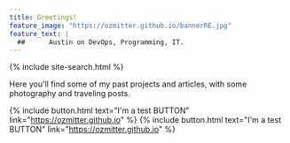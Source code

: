 ```yaml
---
title: Greetings!
feature_image: "https://ozmitter.github.io/bannerRE.jpg"
feature_text: |
  ##      Austin on DevOps, Programming, IT.
---
```


{% include site-search.html %}

Here you'll find some of my past projects and articles, with some photography and traveling posts.

{% include button.html text="I'm a test BUTTON" link="https://ozmitter.github.io" %}
{% include button.html text="I'm a test BUTTON" link="https://ozmitter.github.io" %}

